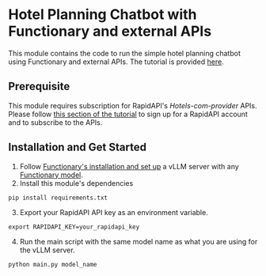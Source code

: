 # Hotel Planning Chatbot with Functionary and external APIs

This module contains the code to run the simple hotel planning chatbot using Functionary and external APIs. The tutorial is provided [here](https://app.archbee.com/public/PREVIEW-hxp_DUA-ZUQ1iDZeDwYM9/PREVIEW-3l3pn7rtmGko_Wi_ZPRFR).

## Prerequisite

This module requires subscription for RapidAPI's *Hotels-com-provider* APIs. Please follow [this section of the tutorial](https://app.archbee.com/public/PREVIEW-hxp_DUA-ZUQ1iDZeDwYM9/PREVIEW-3l3pn7rtmGko_Wi_ZPRFR#2DYqV) to sign up for a RapidAPI account and to subscribe to the APIs.

## Installation and Get Started

1. Follow [Functionary's installation and set up](https://github.com/MeetKai/functionary?tab=readme-ov-file#setup) a vLLM server with any [Functionary model](https://huggingface.co/meetkai).
2. Install this module's dependencies
```shell
pip install requirements.txt
```
3. Export your RapidAPI API key as an environment variable.
```shell
export RAPIDAPI_KEY=your_rapidapi_key
```
4. Run the main script with the same model name as what you are using for the vLLM server.
```shell
python main.py model_name
```